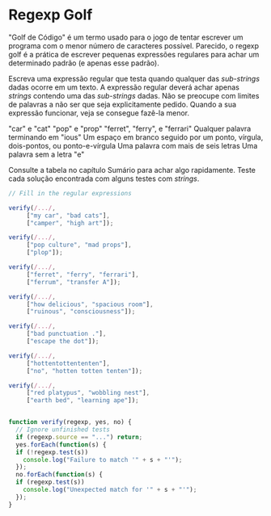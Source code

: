 # Regexp Golf

"Golf de Código" é um termo usado para o jogo de tentar escrever um programa com o menor número de caracteres possível. Parecido, o regexp golf é a prática de escrever pequenas expressões regulares para achar um determinado padrão (e apenas esse padrão).

Escreva uma expressão regular que testa quando qualquer das _sub-strings_ dadas ocorre em um texto. A expressão regular deverá achar apenas _strings_ contendo uma das _sub-strings_ dadas. Não se preocupe com limites de palavras a não ser que seja explicitamente pedido. Quando a sua expressão funcionar, veja se consegue fazê-la menor.

  "car" e "cat"
  "pop" e "prop"
  "ferret", "ferry", e "ferrari"
  Qualquer palavra terminando em "ious"
  Um espaço em branco seguido por um ponto, vírgula, dois-pontos, ou ponto-e-vírgula
  Uma palavra com mais de seis letras
  Uma palavra sem a letra "e"

Consulte a tabela no capítulo Sumário para achar algo rapidamente.
Teste cada solução encontrada com alguns testes com _strings_.

```js
// Fill in the regular expressions

verify(/.../,
     ["my car", "bad cats"],
     ["camper", "high art"]);

verify(/.../,
     ["pop culture", "mad props"],
     ["plop"]);

verify(/.../,
     ["ferret", "ferry", "ferrari"],
     ["ferrum", "transfer A"]);

verify(/.../,
     ["how delicious", "spacious room"],
     ["ruinous", "consciousness"]);

verify(/.../,
     ["bad punctuation ."],
     ["escape the dot"]);

verify(/.../,
     ["hottentottententen"],
     ["no", "hotten totten tenten"]);

verify(/.../,
     ["red platypus", "wobbling nest"],
     ["earth bed", "learning ape"]);


function verify(regexp, yes, no) {
  // Ignore unfinished tests
  if (regexp.source == "...") return;
  yes.forEach(function(s) {
  if (!regexp.test(s))
    console.log("Failure to match '" + s + "'");
  });
  no.forEach(function(s) {
  if (regexp.test(s))
    console.log("Unexpected match for '" + s + "'");
  });
}
```
